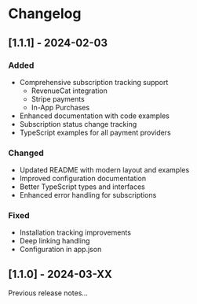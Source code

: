 # Changelog

## [1.1.1] - 2024-02-03

### Added

- Comprehensive subscription tracking support
  - RevenueCat integration
  - Stripe payments
  - In-App Purchases
- Enhanced documentation with code examples
- Subscription status change tracking
- TypeScript examples for all payment providers

### Changed

- Updated README with modern layout and examples
- Improved configuration documentation
- Better TypeScript types and interfaces
- Enhanced error handling for subscriptions

### Fixed

- Installation tracking improvements
- Deep linking handling
- Configuration in app.json

## [1.1.0] - 2024-03-XX

Previous release notes...
